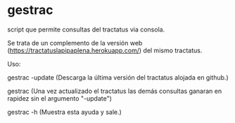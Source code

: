 gestrac
=======

script que permite consultas del tractatus via consola. 

Se trata de un complemento de la versión web (https://tractatuslapipaplena.herokuapp.com/) del mismo tractatus.

Uso:

gestrac -update
      (Descarga la última versión del tractatus alojada en github.)
      
gestrac
      (Una vez actualizado el tractatus las demás consultas ganaran en rapidez sin el argumento "-update")
      

gestrac -h
	  (Muestra esta ayuda y sale.)			
